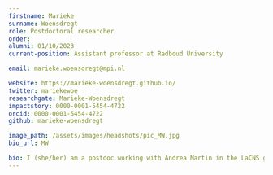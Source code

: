 ```yaml
---
firstname: Marieke
surname: Woensdregt
role: Postdoctoral researcher
order:
alumni: 01/10/2023
current-position: Assistant professor at Radboud University

email: marieke.woensdregt@mpi.nl

website: https://marieke-woensdregt.github.io/
twitter: mariekewoe
researchgate: Marieke-Woensdregt
impactstory: 0000-0001-5454-4722
orcid: 0000-0001-5454-4722
github: marieke-woensdregt

image_path: /assets/images/headshots/pic_MW.jpg
bio_url: MW

bio: I (she/her) am a postdoc working with Andrea Martin in the LaCNS group, and Iris van Rooij and Mark Blokpoel in the Computational Cognitive Science group at Radboud University. During this postdoc, I will develop a computational model of fast and flexible linguistic inference, taking into account plausibility constraints based on both (i) what we know about how the brain works, and (ii) what the brain (or any computational system) can do with limited resources (in terms of time and memory). More generally, I am a computational cognitive scientist, and I use computational modelling to investigate language and how it interacts with social cognition and social interaction, both on the timescale of conversation, as well as the timescale of cultural evolution. Before my postdoc at LaCNS, I did a postdoc on the role of social cognition in referential communication with Paula Rubio-Fernández and Julian Jara-Ettinger at the University of Oslo. Before that, a postdoc on the interaction between language and metacommunication (e.g. repair and backchannels) across conversation and cultural evolution, with Mark Dingemanse at Radboud University. And prior to that, I did a PhD on the cultural co-evolution of language and mindreading, under supervision of Simon Kirby, Kenny Smith and Chris Cummins, at the University of Edinburgh.
---
```

